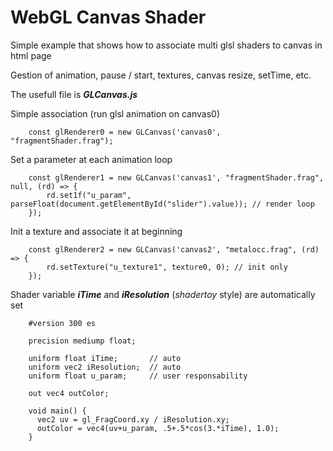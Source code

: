 # WebGL Canvas Shader

Simple example that shows how to associate multi glsl shaders to canvas in html page

Gestion of animation, pause / start, textures, canvas resize, setTime, etc.

The usefull file is ***GLCanvas.js***


Simple association (run glsl animation on canvas0)

		const glRenderer0 = new GLCanvas('canvas0', "fragmentShader.frag");
    
Set a parameter at each animation loop 

		const glRenderer1 = new GLCanvas('canvas1', "fragmentShader.frag", null, (rd) => {
			rd.set1f("u_param", parseFloat(document.getElementById("slider").value)); // render loop
		});

Init a texture and associate it at beginning

		const glRenderer2 = new GLCanvas('canvas2', "metalocc.frag", (rd) => {
			rd.setTexture("u_texture1", texture0, 0); // init only
		});

Shader variable ***iTime*** and ***iResolution*** (*shadertoy* style) are automatically set 

		#version 300 es

		precision mediump float;

		uniform float iTime;       // auto
		uniform vec2 iResolution;  // auto
		uniform float u_param;     // user responsability
		
		out vec4 outColor;

		void main() {
		  vec2 uv = gl_FragCoord.xy / iResolution.xy;
		  outColor = vec4(uv+u_param, .5+.5*cos(3.*iTime), 1.0);
		}
